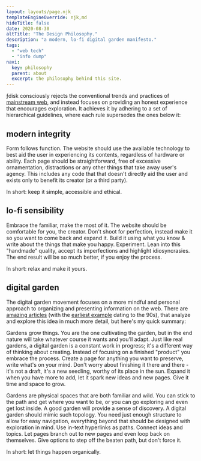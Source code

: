 ```yaml
---
layout: layouts/page.njk
templateEngineOverride: njk,md
hideTitle: false
date: 2020-08-30
altTitle: "The Design Philosophy." 
description: "a modern, lo-fi digital garden manifesto."
tags: 
  - "web tech"
  - "info dump"
navi:
  key: philosophy
  parent: about
  excerpt: the philosophy behind this site.
---
```


ƒdisk consciously rejects the conventional trends and practices of [mainstream web](/mainstreamWeb), and instead focuses on providing an honest experience that encourages exploration. It achieves it by adhering to a set of hierarchical guidelines, where each rule supersedes the ones below it: 


## modern integrity
Form follows function. The website should use the available technology to best aid the user in experiencing its contents, regardless of hardware or ability. Each page should be straightforward, free of excessive ornamentation, distractions or any other things that take away user's agency. This includes any code that that doesn't directly aid the user and exists only to benefit its creator (or a third party). 

In short: keep it simple, accessible and ethical.

## lo-fi sensibility
Embrace the familiar, make the most of it. The website should be comfortable for you, the creator. Don't shoot for perfection, instead make it so you want to come back and expand it. Build it using what you know & write about the things that make you happy. Experiment. Lean into this "handmade" quality, accept its imperfections and highlight idiosyncrasies. The end result will be so much better, if you enjoy the process.  

In short: relax and make it yours.

## digital garden
The digital garden movement focuses on a more mindful and personal approach to organizing and presenting information on the web. There are [amazing articles](https://github.com/MaggieAppleton/digital-gardeners#theory-philosophy-and-navel-gazing) (with the [earliest example](http://www.eastgate.com/garden/) dating to the 90s), that analyze and explore this idea in much more detail, but here's my quick summary:

Gardens grow things. You are the one cultivating the garden, but in the end nature will take whatever course it wants and you'll adapt. Just like real gardens, a digital garden is a constant work in progress; it's a different way of thinking about creating. Instead of focusing on a finished "product" you embrace the process. Create a page for anything you want to preserve, write what's on your mind. Don't worry about finishing it there and there - it's not a draft, it's a new seedling, worthy of its place in the sun. Expand it when you have more to add, let it spark new ideas and new pages. Give it time and space to grow.

Gardens are physical spaces that are both familiar and wild. You can stick to the path and get where you want to be, or you can go exploring and even get lost inside. A good garden will provide a sense of discovery. A digital garden should mimic such topology. You need just enough structure to allow for easy navigation, everything beyond that should be designed with exploration in mind. Use in-text hyperlinks as paths. Connect ideas and topics. Let pages branch out to new pages and even loop back on themselves. Give options to step off the beaten path, but don't force it.

In short: let things happen organically. 


